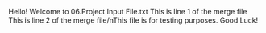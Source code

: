 Hello! 
Welcome to 06.Project Input File.txt
This is line 1 of the merge file
This is line 2 of the merge file/nThis file is for testing purposes.
Good Luck!